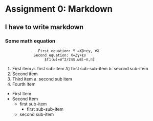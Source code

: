 # Assignment 0: Markdown
##  I have to write markdown
### Some math equation
                   First equation: Y =Xβ+εy, ∀X
                 Second equation: X=Zγ+εx
                      $f1(ω)=σ^2/2π$,ω∈[−π,π]
                      
1. First item a. first sub-item A) first sub-sub-item b. second sub-item
2. Second item
3. Third item a. second sub item
4. Fourth Item

* First Item
* Second Item
   * first sub-item
        * first sub-sub-item
   * second sub-item






